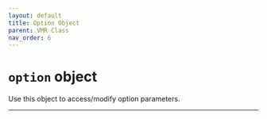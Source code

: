 ```yaml
---
layout: default
title: Option Object
parent: VMR Class
nav_order: 6
---
```

# `option` object

Use this object to access/modify option parameters.

---
